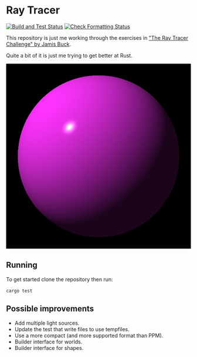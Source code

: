 # Ray Tracer

[![Build and Test Status](https://img.shields.io/github/workflow/status/hockeybuggy/ray_tracer/Build%20and%20Test/master.svg?label=Build%20%26%20Test)](https://github.com/hockeybuggy/ray_tracer/actions?query=workflow%3A%22Build+and+Test%22+branch%3Amaster)
[![Check Formatting Status](https://img.shields.io/github/workflow/status/hockeybuggy/ray_tracer/Check%20Formatting/master.svg?label=Check%20Formatting)](https://github.com/hockeybuggy/ray_tracer/actions?query=workflow%3A%22Check+Formatting%22+branch%3Amaster)

This repository is just me working through the exercises in ["The Ray Tracer
Challenge" by Jamis Buck](https://pragprog.com/book/jbtracer/the-ray-tracer-challenge).

Quite a bit of it is just me trying to get better at Rust.

![My first sphere](images/first_sphere.jpg)


## Running

To get started clone the repository then run:

    cargo test


## Possible improvements

- Add multiple light sources.
- Update the test that write files to use tempfiles.
- Use a more compact (and more supported format than PPM).
- Builder interface for worlds.
- Builder interface for shapes.
